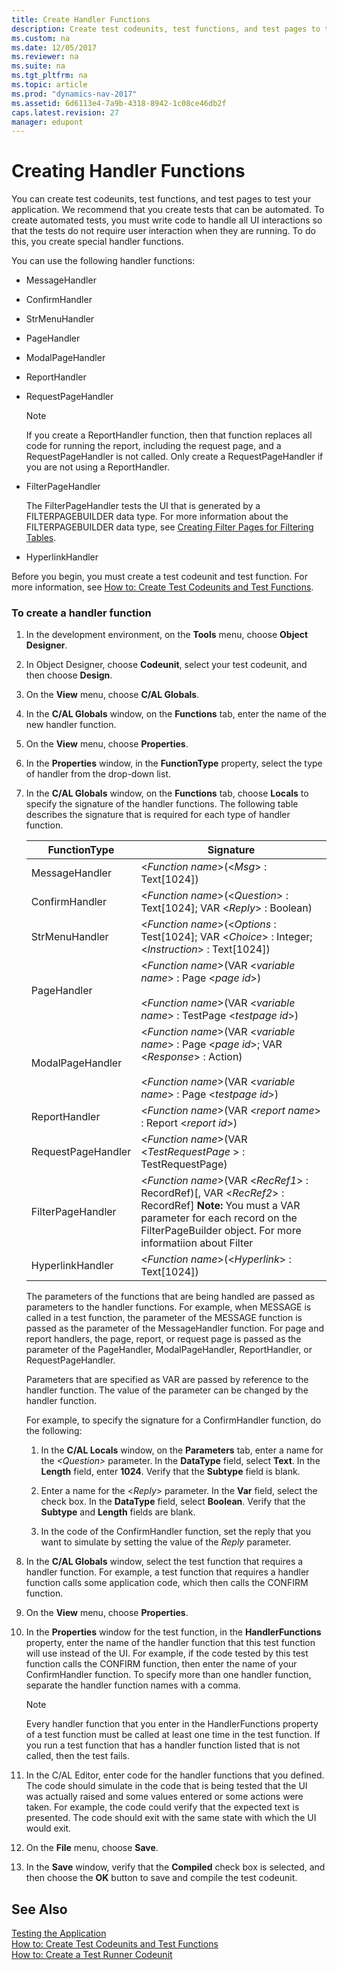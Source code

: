 ```yaml
---
title: Create Handler Functions
description: Create test codeunits, test functions, and test pages to test your application. To automate tests, create special handler functions for UI interactions. 
ms.custom: na
ms.date: 12/05/2017
ms.reviewer: na
ms.suite: na
ms.tgt_pltfrm: na
ms.topic: article
ms.prod: "dynamics-nav-2017"
ms.assetid: 6d6113e4-7a9b-4318-8942-1c08ce46db2f
caps.latest.revision: 27
manager: edupont
---
```

# Creating Handler Functions
You can create test codeunits, test functions, and test pages to test your application. We recommend that you create tests that can be automated. To create automated tests, you must write code to handle all UI interactions so that the tests do not require user interaction when they are running. To do this, you create special handler functions.  
  
 You can use the following handler functions:  
  
-   MessageHandler  
  
-   ConfirmHandler  
  
-   StrMenuHandler  
  
-   PageHandler  
  
-   ModalPageHandler  
  
-   ReportHandler  
  
-   RequestPageHandler  
  
    > [!NOTE]  
    >  If you create a ReportHandler function, then that function replaces all code for running the report, including the request page, and a RequestPageHandler is not called. Only create a RequestPageHandler if you are not using a ReportHandler.  
  
-   FilterPageHandler  
  
     The FilterPageHandler tests the UI that is generated by a FILTERPAGEBUILDER data type. For more information about the FILTERPAGEBUILDER data type, see [Creating Filter Pages for Filtering Tables](Creating-Filter-Pages-for-Filtering-Tables.md).  
  
-   HyperlinkHandler  
  
 Before you begin, you must create a test codeunit and test function. For more information, see [How to: Create Test Codeunits and Test Functions](How-to--Create-Test-Codeunits-and-Test-Functions.md).  
  
### To create a handler function  
  
1.  In the development environment, on the **Tools** menu, choose **Object Designer**.  
  
2.  In Object Designer, choose **Codeunit**, select your test codeunit, and then choose **Design**.  
  
3.  On the **View** menu, choose **C/AL Globals**.  
  
4.  In the **C/AL Globals** window, on the **Functions** tab, enter the name of the new handler function.  
  
5.  On the **View** menu, choose **Properties**.  
  
6.  In the **Properties** window, in the **FunctionType** property, select the type of handler from the drop-down list.  
  
7.  In the **C/AL Globals** window, on the **Functions** tab, choose **Locals** to specify the signature of the handler functions. The following table describes the signature that is required for each type of handler function.  
  
    |FunctionType|Signature|  
    |------------------|---------------|  
    |MessageHandler|\<*Function name*>\(\<*Msg*> : Text\[1024\]\)|  
    |ConfirmHandler|\<*Function name*>\(\<*Question*> : Text\[1024\]; VAR \<*Reply*> : Boolean\)|  
    |StrMenuHandler|\<*Function name*>\(\<*Options* : Test\[1024\]; VAR \<*Choice*> : Integer; \<*Instruction*> : Text\[1024\]\)|  
    |PageHandler|\<*Function name*>\(VAR \<*variable name*> : Page \<*page id*>\)<br /><br /> \<*Function name*>\(VAR \<*variable name*> : TestPage \<*testpage id*>\)|  
    |ModalPageHandler|\<*Function name*>\(VAR \<*variable name*> : Page \<*page id*>; VAR \<*Response*> : Action\)<br /><br /> \<*Function name*>\(VAR \<*variable name*> : Page \<*testpage id*>\)|  
    |ReportHandler|\<*Function name*>\(VAR \<*report name*> : Report \<*report id*>\)|  
    |RequestPageHandler|\<*Function name*>\(VAR \<*TestRequestPage* > : TestRequestPage\)|  
    |FilterPageHandler|\<*Function name*>\(VAR \<*RecRef1*> : RecordRef\)\[, VAR \<*RecRef2*> : RecordRef\] **Note:**  You must a VAR parameter for each record on the FilterPageBuilder object. For more informatiion about Filter|  
    |HyperlinkHandler|\<*Function name*>\(\<*Hyperlink*> : Text\[1024\]\)|  
  
     The parameters of the functions that are being handled are passed as parameters to the handler functions. For example, when MESSAGE is called in a test function, the parameter of the MESSAGE function is passed as the parameter of the MessageHandler function. For page and report handlers, the page, report, or request page is passed as the parameter of the PageHandler, ModalPageHandler, ReportHandler, or RequestPageHandler.  
  
     Parameters that are specified as VAR are passed by reference to the handler function. The value of the parameter can be changed by the handler function.  
  
     For example, to specify the signature for a ConfirmHandler function, do the following:  
  
    1.  In the **C/AL Locals** window, on the **Parameters** tab, enter a name for the *\<Question>* parameter. In the **DataType** field, select **Text**. In the **Length** field, enter **1024**. Verify that the **Subtype** field is blank.  
  
    2.  Enter a name for the \<*Reply*> parameter. In the **Var** field, select the check box. In the **DataType** field, select **Boolean**. Verify that the **Subtype** and **Length** fields are blank.  
  
    3.  In the code of the ConfirmHandler function, set the reply that you want to simulate by setting the value of the *Reply* parameter.  
  
8.  In the **C/AL Globals** window, select the test function that requires a handler function. For example, a test function that requires a handler function calls some application code, which then calls the CONFIRM function.  
  
9. On the **View** menu, choose **Properties**.  
  
10. In the **Properties** window for the test function, in the **HandlerFunctions** property, enter the name of the handler function that this test function will use instead of the UI. For example, if the code tested by this test function calls the CONFIRM function, then enter the name of your ConfirmHandler function. To specify more than one handler function, separate the handler function names with a comma.  
  
    > [!NOTE]  
    >  Every handler function that you enter in the HandlerFunctions property of a test function must be called at least one time in the test function. If you run a test function that has a handler function listed that is not called, then the test fails.  
  
11. In the C/AL Editor, enter code for the handler functions that you defined. The code should simulate in the code that is being tested that the UI was actually raised and some values entered or some actions were taken. For example, the code could verify that the expected text is presented. The code should exit with the same state with which the UI would exit.  
  
12. On the **File** menu, choose **Save**.  
  
13. In the **Save** window, verify that the **Compiled** check box is selected, and then choose the **OK** button to save and compile the test codeunit.  
  
## See Also  
 [Testing the Application](Testing-the-Application.md)   
 [How to: Create Test Codeunits and Test Functions](How-to--Create-Test-Codeunits-and-Test-Functions.md)   
 [How to: Create a Test Runner Codeunit](How-to--Create-a-Test-Runner-Codeunit.md)